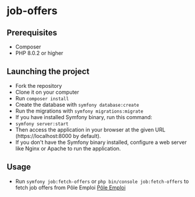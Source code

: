 # job-offers

## Prerequisites
* Composer
* PHP 8.0.2 or higher

## Launching the project

* Fork the repository
* Clone it on your computer
* Run `composer install`
* Create the database with `symfony database:create`
* Run the migrations with `symfony migrations:migrate`
* If you have installed Symfony binary, run this command:
* `symfony server:start`
* Then access the application in your browser at the given URL (https://localhost:8000 by default).
* If you don't have the Symfony binary installed, configure a web server like Nginx or Apache to run the application.

## Usage
* Run `symfony job:fetch-offers` or `php bin/console job:fetch-offers` to fetch job offers from Pôle Emploi [Pôle Emploi](https://pole-emploi.io/data/api/offres-emploi)
